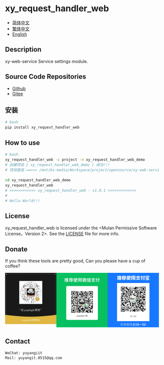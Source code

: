 <!--
 * @Author: 余洋 yuyangit.0515@qq.com
 * @Date: 2024-10-18 13:02:22
 * @LastEditors: 余洋 yuyangit.0515@qq.com
 * @LastEditTime: 2024-10-23 20:52:22
 * @FilePath: /xy_request_handler_web/readme/README_en.md
 * @Description: 这是默认设置,请设置`customMade`, 打开koroFileHeader查看配置 进行设置: https://github.com/OBKoro1/koro1FileHeader/wiki/%E9%85%8D%E7%BD%AE
-->
# xy_request_handler_web

- [简体中文](README_zh_CN.md)
- [繁体中文](README_zh_TW.md)
- [English](README_en.md)

## Description

xy-web-service Service settings module.

## Source Code Repositories

- <a href="https://github.com/xy-web-service/xy_request_handler_web.git" target="_blank">Github</a>  
- <a href="https://gitee.com/xy-web-service/xy_request_handler_web.git" target="_blank">Gitee</a>

## 安装

```bash
# bash
pip install xy_request_handler_web
```

## How to use

```bash
# bash
xy_request_handler_web -c project -n xy_request_handler_web_demo
# 创建项目 [ xy_request_handler_web_demo ] 成功!!!
# 项目路径 ==>>> /mnt/bs-media/Workspace/project/opensource/xy-web-service/xy_request_handler_web/test/xy_request_handler_web_demo

cd xy_request_handler_web_demo
xy_request_handler_web
# >>>>>>>>>>>> xy_request_handler_web - v1.0.1 <<<<<<<<<<<<<
#
# Hello World!!!
```

## License
xy_request_handler_web is licensed under the <Mulan Permissive Software License，Version 2>. See the [LICENSE](../LICENSE) file for more info.

## Donate

If you think these tools are pretty good, Can you please have a cup of coffee?  

![Pay-Total](./Pay-Total.png)  


## Contact

```
WeChat: yuyangiit
Mail: yuyangit.0515@qq.com
```